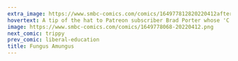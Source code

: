 ```yaml
---
extra_image: https://www.smbc-comics.com/comics/164977812820220412after.png
hovertext: A tip of the hat to Patreon subscriber Brad Porter whose 'C is for Cordyceps' I cannot excel in this hovertext.
image: https://www.smbc-comics.com/comics/1649778068-20220412.png
next_comic: trippy
prev_comic: liberal-education
title: Fungus Amungus
---
```


